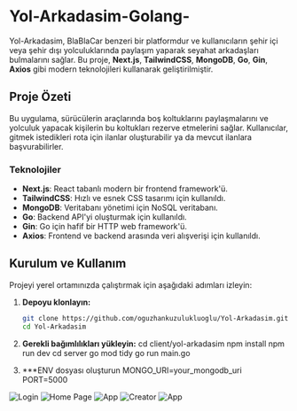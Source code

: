 # Yol-Arkadasim-Golang-

Yol-Arkadasim, BlaBlaCar benzeri bir platformdur ve kullanıcıların şehir içi veya şehir dışı yolculuklarında paylaşım yaparak seyahat arkadaşları bulmalarını sağlar. Bu proje, **Next.js**, **TailwindCSS**, **MongoDB**, **Go**, **Gin**, **Axios** gibi modern teknolojileri kullanarak geliştirilmiştir.

## Proje Özeti

Bu uygulama, sürücülerin araçlarında boş koltuklarını paylaşmalarını ve yolculuk yapacak kişilerin bu koltukları rezerve etmelerini sağlar. Kullanıcılar, gitmek istedikleri rota için ilanlar oluşturabilir ya da mevcut ilanlara başvurabilirler.

### Teknolojiler

- **Next.js**: React tabanlı modern bir frontend framework'ü.
- **TailwindCSS**: Hızlı ve esnek CSS tasarımı için kullanıldı.
- **MongoDB**: Veritabanı yönetimi için NoSQL veritabanı.
- **Go**: Backend API'yi oluşturmak için kullanıldı.
- **Gin**: Go için hafif bir HTTP web framework'ü.
- **Axios**: Frontend ve backend arasında veri alışverişi için kullanıldı.

## Kurulum ve Kullanım

Projeyi yerel ortamınızda çalıştırmak için aşağıdaki adımları izleyin:

1. **Depoyu klonlayın:**

   ```bash
   git clone https://github.com/oguzhankuzulukluoglu/Yol-Arkadasim.git
   cd Yol-Arkadasim

2. **Gerekli bağımlılıkları yükleyin:**
   cd client/yol-arkadasim
   npm install
   npm run dev
   cd server
   go mod tidy
   go run main.go
   
3. ***ENV dosyası oluşturun
  MONGO_URI=your_mongodb_uri
  PORT=5000



![Login](login.jpeg)
![Home Page](homepage.jpeg)
![App](ici.jpeg)
![Creator](creator.jpeg)
![App](content.jpeg)

